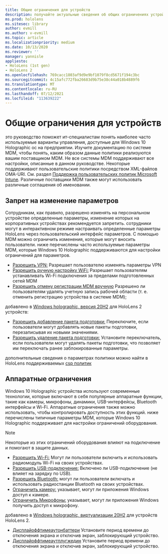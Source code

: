 ```yaml
---
title: Общие ограничения для устройств
description: получайте актуальные сведения об общих ограничениях устройств и параметрах для устройства HoloLens mixed reality.
ms.prod: hololens
ms.sitesec: library
author: evmill
ms.author: v-evmill
ms.topic: article
ms.localizationpriority: medium
ms.date: 10/13/2020
ms.reviewer: ''
manager: yannisle
appliesto:
- HoloLens (1st gen)
- HoloLens 2
ms.openlocfilehash: 769cacc1803af9d9e9bf1079f8cd5671f194c3bc
ms.sourcegitcommit: 4c15afc772fba26683d9b75e38c44a018b4889f6
ms.translationtype: MT
ms.contentlocale: ru-RU
ms.lasthandoff: 07/12/2021
ms.locfileid: "113639222"
---
```

# <a name="common-device-restrictions"></a>Общие ограничения для устройств 

это руководство поможет ит-специалистам понять наиболее часто используемые варианты управления, доступные для Windows 10 Holographic ос на предприятии. Изучите документацию по системе MDM, чтобы понять, каким образом данные политики реализуются вашим поставщиком MDM. Не все системы MDM поддерживают все настройки, описанные в данном руководстве. Некоторые поддерживают пользовательские политики посредством XML-файлов OMA-URI. См. раздел [Поддержка пользовательских политик Microsoft Intune](/mem/intune/configuration/custom-settings-windows-10). Различные поставщики MDM также могут использовать различные соглашения об именовании.

## <a name="prevent-changing-of-settings"></a>Запрет на изменение параметров
Сотрудникам, как правило, разрешено изменять на персональном устройстве определенные параметры, изменение которых на корпоративных устройствах рекомендуется запретить. сотрудники могут в интерактивном режиме настраивать определенные параметры HoloLens через пользовательский интерфейс параметров. С помощью MDM можно ограничить изменения, которые могут вносить пользователи. ниже перечислены часто используемые параметры MDM, которые Windows 10 Holographic поддерживаются для настройки ограничений для параметров.
-   [Разрешить VPN:](/windows/client-management/mdm/policy-csp-settings#settings-allowvpn) Разрешает пользователю изменять параметры VPN
-   [Разрешить ручную настройку WiFi:](/windows/client-management/mdm/policy-csp-wifi#wifi-allowmanualwificonfiguration) Разрешает пользователям устанавливать Wi-Fi подключения за пределами подготовленных сетей MDM
-   [Разрешить отмену регистрации MDM вручную](/windows/client-management/mdm/policy-csp-experience#experience-allowmanualmdmunenrollment) Разрешено ли пользователям удалять учетную запись рабочей области (т. е. отменить регистрацию устройства в системе MDM);

добавлено в [Windows holographic, версия 20H2](hololens-release-notes.md#windows-holographic-version-20h2) для HoloLens 2 устройств:
- [Разрешить добавление пакета подготовки:](/windows/client-management/mdm/policy-csp-security#security-allowaddprovisioningpackage) Переключите, если пользователи могут добавлять новые пакеты подготовки, перезаписывая их новыми значениями.
- [Разрешить удаление пакета подготовки:](/windows/client-management/mdm/policy-csp-security#security-allowremoveprovisioningpackage) Установите переключатель, если пользователи могут удалять пакеты подготовки, что позволяет им переключать ранее заблокированные параметры.

дополнительные сведения о параметрах политики можно найти в HoloLens поддерживаемых [csp политик](/windows/client-management/mdm/policy-csps-supported-by-hololens2)

## <a name="hardware-restrictions"></a>Аппаратные ограничения
Windows 10 Holographic устройства используют современные технологии, которые включают в себя популярные аппаратные функции, такие как камеры, микрофоны, динамики, USB-интерфейсы, Bluetooth интерфейсы и Wi-Fi. Аппаратные ограничения также можно использовать, чтобы контролировать доступность этих функций.
ниже перечислены типичные параметры MDM, которые Windows 10 Holographic поддерживает для настройки ограничений оборудования.

> [!NOTE]
> Некоторые из этих ограничений оборудования влияют на подключение и помогают в защите данных.

-   [Разрешить Wi-Fi:](/windows/client-management/mdm/policy-csp-wifi#wifi-allowwifi) Могут ли пользователи включить и использовать радиомодуль Wi-Fi на своих устройствах.
-   [Разрешить USB-подключение:](/windows/client-management/mdm/policy-csp-connectivity#connectivity-allowusbconnection) Включено ли USB-подключение (не влияет на зарядку по USB).
-   [Разрешить Bluetooth:](/windows/client-management/mdm/policy-csp-connectivity#connectivity-allowbluetooth) могут ли пользователи включать и использовать радиостанции Bluetooth на своих устройствах.
-   [Ограничить камеру:](/windows/client-management/mdm/policy-csp-privacy#privacy-letappsaccesscamera) указывает, могут ли приложения Windows доступ к камере.
-   [Ограничить Микрофоны:](/windows/client-management/mdm/policy-csp-privacy#privacy-letappsaccessmicrophone) указывает, могут ли приложения Windows получить доступ к микрофону.

добавлено в [Windows holographic, виртуализации 20H2](hololens-release-notes.md#windows-holographic-version-20h2) для устройств HoloLens 2. 
- [Дисплайоффтимеаутонбаттери](/windows/client-management/mdm/policy-csp-power#power-displayofftimeoutonbattery) Установите период времени до отключения экрана и отключив экран, заблокирующий устройство. 
- [Дисплайоффтимеаутплугжедин](/windows/client-management/mdm/policy-csp-power#power-displayofftimeoutpluggedin) Установите период времени до отключения экрана и отключив экран, заблокирующий устройство. 
